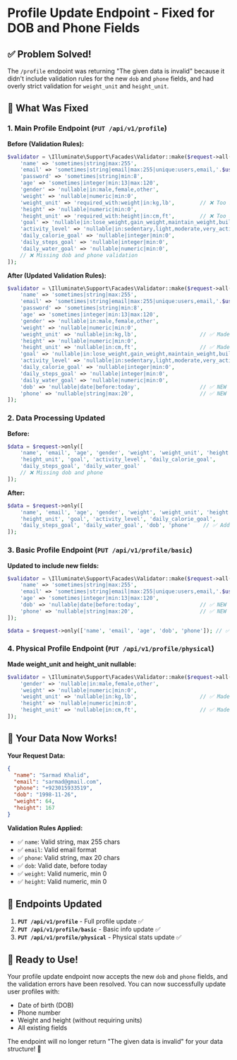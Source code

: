 # Profile Update Endpoint - Fixed for DOB and Phone Fields

## ✅ Problem Solved!

The `/profile` endpoint was returning "The given data is invalid" because it didn't include validation rules for the new `dob` and `phone` fields, and had overly strict validation for `weight_unit` and `height_unit`.

## 🔧 What Was Fixed

### 1. **Main Profile Endpoint** (`PUT /api/v1/profile`)

**Before (Validation Rules):**

```php
$validator = \Illuminate\Support\Facades\Validator::make($request->all(), [
    'name' => 'sometimes|string|max:255',
    'email' => 'sometimes|string|email|max:255|unique:users,email,'.$user->id,
    'password' => 'sometimes|string|min:8',
    'age' => 'sometimes|integer|min:13|max:120',
    'gender' => 'nullable|in:male,female,other',
    'weight' => 'nullable|numeric|min:0',
    'weight_unit' => 'required_with:weight|in:kg,lb',        // ❌ Too strict
    'height' => 'nullable|numeric|min:0',
    'height_unit' => 'required_with:height|in:cm,ft',        // ❌ Too strict
    'goal' => 'nullable|in:lose_weight,gain_weight,maintain_weight,build_muscle',
    'activity_level' => 'nullable|in:sedentary,light,moderate,very_active',
    'daily_calorie_goal' => 'nullable|integer|min:0',
    'daily_steps_goal' => 'nullable|integer|min:0',
    'daily_water_goal' => 'nullable|numeric|min:0',
    // ❌ Missing dob and phone validation
]);
```

**After (Updated Validation Rules):**

```php
$validator = \Illuminate\Support\Facades\Validator::make($request->all(), [
    'name' => 'sometimes|string|max:255',
    'email' => 'sometimes|string|email|max:255|unique:users,email,'.$user->id,
    'password' => 'sometimes|string|min:8',
    'age' => 'sometimes|integer|min:13|max:120',
    'gender' => 'nullable|in:male,female,other',
    'weight' => 'nullable|numeric|min:0',
    'weight_unit' => 'nullable|in:kg,lb',                    // ✅ Made nullable
    'height' => 'nullable|numeric|min:0',
    'height_unit' => 'nullable|in:cm,ft',                    // ✅ Made nullable
    'goal' => 'nullable|in:lose_weight,gain_weight,maintain_weight,build_muscle',
    'activity_level' => 'nullable|in:sedentary,light,moderate,very_active',
    'daily_calorie_goal' => 'nullable|integer|min:0',
    'daily_steps_goal' => 'nullable|integer|min:0',
    'daily_water_goal' => 'nullable|numeric|min:0',
    'dob' => 'nullable|date|before:today',                   // ✅ NEW
    'phone' => 'nullable|string|max:20',                     // ✅ NEW
]);
```

### 2. **Data Processing Updated**

**Before:**

```php
$data = $request->only([
    'name', 'email', 'age', 'gender', 'weight', 'weight_unit', 'height',
    'height_unit', 'goal', 'activity_level', 'daily_calorie_goal',
    'daily_steps_goal', 'daily_water_goal'
    // ❌ Missing dob and phone
]);
```

**After:**

```php
$data = $request->only([
    'name', 'email', 'age', 'gender', 'weight', 'weight_unit', 'height',
    'height_unit', 'goal', 'activity_level', 'daily_calorie_goal',
    'daily_steps_goal', 'daily_water_goal', 'dob', 'phone'    // ✅ Added
]);
```

### 3. **Basic Profile Endpoint** (`PUT /api/v1/profile/basic`)

**Updated to include new fields:**

```php
$validator = \Illuminate\Support\Facades\Validator::make($request->all(), [
    'name' => 'sometimes|string|max:255',
    'email' => 'sometimes|string|email|max:255|unique:users,email,'.$user->id,
    'age' => 'sometimes|integer|min:13|max:120',
    'dob' => 'nullable|date|before:today',                   // ✅ NEW
    'phone' => 'nullable|string|max:20',                     // ✅ NEW
]);

$data = $request->only(['name', 'email', 'age', 'dob', 'phone']); // ✅ Added
```

### 4. **Physical Profile Endpoint** (`PUT /api/v1/profile/physical`)

**Made weight_unit and height_unit nullable:**

```php
$validator = \Illuminate\Support\Facades\Validator::make($request->all(), [
    'gender' => 'nullable|in:male,female,other',
    'weight' => 'nullable|numeric|min:0',
    'weight_unit' => 'nullable|in:kg,lb',                    // ✅ Made nullable
    'height' => 'nullable|numeric|min:0',
    'height_unit' => 'nullable|in:cm,ft',                    // ✅ Made nullable
]);
```

## 🎯 Your Data Now Works!

**Your Request Data:**

```json
{
  "name": "Sarmad Khalid",
  "email": "sarmad@gmail.com",
  "phone": "+923015933519",
  "dob": "1998-11-26",
  "weight": 64,
  "height": 167
}
```

**Validation Rules Applied:**

- ✅ `name`: Valid string, max 255 chars
- ✅ `email`: Valid email format
- ✅ `phone`: Valid string, max 20 chars
- ✅ `dob`: Valid date, before today
- ✅ `weight`: Valid numeric, min 0
- ✅ `height`: Valid numeric, min 0

## 📍 Endpoints Updated

1. **`PUT /api/v1/profile`** - Full profile update ✅
2. **`PUT /api/v1/profile/basic`** - Basic info update ✅
3. **`PUT /api/v1/profile/physical`** - Physical stats update ✅

## 🚀 Ready to Use!

Your profile update endpoint now accepts the new `dob` and `phone` fields, and the validation errors have been resolved. You can now successfully update user profiles with:

- Date of birth (DOB)
- Phone number
- Weight and height (without requiring units)
- All existing fields

The endpoint will no longer return "The given data is invalid" for your data structure! 🎉
